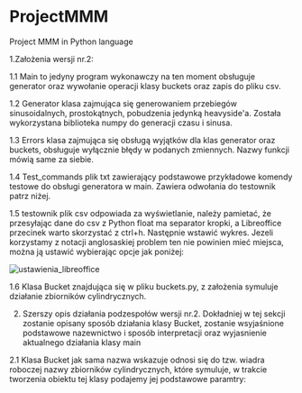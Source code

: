 # ProjectMMM
Project MMM in Python language 

1.Założenia wersji nr.2:

1.1 Main to jedyny program wykonawczy na ten moment obsługuje generator oraz wywołanie operacji klasy buckets oraz zapis do pliku csv.

1.2 Generator klasa zajmująca się generowaniem przebiegów sinusoidalnych, prostokątnych, pobudzenia jedynką heavyside'a. Została wykorzystana biblioteka numpy do generacji czasu i sinusa.

1.3 Errors klasa zajmująca się obsługą wyjątków dla klas generator oraz buckets, obsługuje wyłącznie błędy w podanych zmiennych. Nazwy funkcji mówią same za siebie.

1.4 Test_commands plik txt zawierający podstawowe przykładowe komendy testowe do obsługi generatora w main. Zawiera odwołania do testownik patrz niżej.

1.5 testownik plik csv odpowiada za wyświetlanie, należy pamietać, że przesyłając dane do csv z Python float ma separator kropki, a Libreoffice przecinek warto skorzystać z ctrl+h. Następnie wstawić wykres. Jezeli korzystamy z notacji anglosaskiej problem ten nie powinien mieć miejsca, można ją ustawić wybierając opcje jak poniżej:

![ustawienia_libreoffice](https://user-images.githubusercontent.com/83645103/163212759-e81f51ea-f3cb-4ec9-a1b4-e80d0e095275.jpg)

1.6 Klasa Bucket znajdująca się w pliku buckets.py, z założenia symuluje działanie zbiorników cylindrycznych.

2. Szerszy opis działania podzespołów wersji nr.2. Dokładniej w tej sekcji zostanie opisany sposób działania klasy Bucket, zostanie wsyjaśnione podstawowe nazewnictwo i sposób interpretacji oraz wyjasnienie aktualnego działania klasy main

2.1 Klasa Bucket jak sama nazwa wskazuje odnosi się do tzw. wiadra roboczej nazwy zbiorników cylindrycznych, które symuluje, w trakcie tworzenia obiektu tej klasy podajemy jej podstawowe paramtry:



